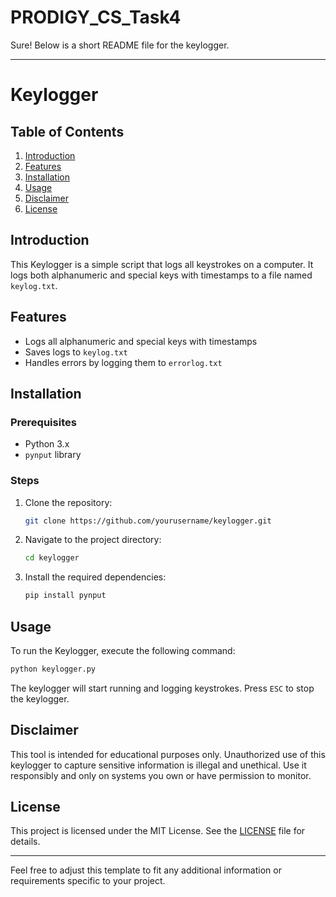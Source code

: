 # PRODIGY_CS_Task4
Sure! Below is a short README file for the keylogger.

---

# Keylogger

## Table of Contents
1. [Introduction](#introduction)
2. [Features](#features)
3. [Installation](#installation)
4. [Usage](#usage)
5. [Disclaimer](#disclaimer)
6. [License](#license)

## Introduction
This Keylogger is a simple script that logs all keystrokes on a computer. It logs both alphanumeric and special keys with timestamps to a file named `keylog.txt`.

## Features
- Logs all alphanumeric and special keys with timestamps
- Saves logs to `keylog.txt`
- Handles errors by logging them to `errorlog.txt`

## Installation
### Prerequisites
- Python 3.x
- `pynput` library

### Steps
1. Clone the repository:
    ```bash
    git clone https://github.com/yourusername/keylogger.git
    ```
2. Navigate to the project directory:
    ```bash
    cd keylogger
    ```
3. Install the required dependencies:
    ```bash
    pip install pynput
    ```

## Usage
To run the Keylogger, execute the following command:

```bash
python keylogger.py
```

The keylogger will start running and logging keystrokes. Press `ESC` to stop the keylogger.

## Disclaimer
This tool is intended for educational purposes only. Unauthorized use of this keylogger to capture sensitive information is illegal and unethical. Use it responsibly and only on systems you own or have permission to monitor.

## License
This project is licensed under the MIT License. See the [LICENSE](LICENSE) file for details.

---

Feel free to adjust this template to fit any additional information or requirements specific to your project.
